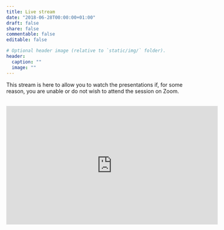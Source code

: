 ```yaml
---
title: Live stream
date: "2018-06-28T00:00:00+01:00"
draft: false
share: false
commentable: false
editable: false

# Optional header image (relative to `static/img/` folder).
header:
  caption: ""
  image: ""
---
```


This stream is here to allow you to watch the presentations if, for some reason, you are unable or do not wish to attend the session on Zoom. <br><br>

<iframe width="560" height="315" src="https://www.youtube.com/embed/2mND0nyyQGk" frameborder="0" allow="accelerometer; autoplay; clipboard-write; encrypted-media; gyroscope; picture-in-picture" allowfullscreen></iframe> 
